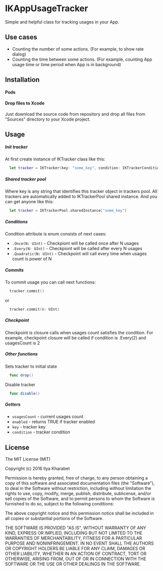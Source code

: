 # IKAppUsageTracker
Simple and helpful class for tracking usages in your App.

## Use cases
* Counting the number of some actions. (For example, to show rate dialog)
* Counting the time between some actions. (For example, counting App usage time or time period when App is in background)

## Installation
#### Pods

#### Drop files to Xcode
Just download the source code from repository and drop all files from "Sources" directory to your Xcode project.

## Usage
##### Init tracker
At first create instance of IKTracker class like this:
```Swift
  let tracker = IKTracker(key: "some_key", condition: IKTrackerCondition.Every(2))
```

##### Shared tracker pool
Where key is any string that identifies this tracker object in trackers pool. All trackers are automatically added to IKTrackerPool shared instance. And you can get anyone like this:
```Swift
  let tracker = IKTrackerPool.sharedInstance["some_key"]
```

##### Conditions
Condition attribute is enum consists of next cases:
* ```.Once(N: UInt)``` - Checkpiont will be called once after N usages
* ```.Every(N: UInt)``` - Checkpiont will be called after every N usages
* ```.Quadratic(N: UInt)``` - Checkpoint will call every time when usages count is power of N

##### Commits
To commit usage you can call next functions:
```Swift
  tracker.commit()
```
or
```Swift
  tracker.commit(n: UInt)
```

##### Checkpoint
Checkpoint is closure calls when usages count satisfies the condition. For example, checkpoint closure will be called if condition is .Every(2) and usagesCount is 2

##### Other functions
Sets tracker to initial state
```Swift
  func drop()
```
Disable tracker
```Swift
  func disable()
```

##### Getters
* ```usagesCount``` - current usages count
* ```enabled``` - returns TRUE if tracker enabled
* ```key``` - tracker key
* ```condition``` - tracker condition

## License
The MIT License (MIT)

Copyright (c) 2016 Ilya Kharabet

Permission is hereby granted, free of charge, to any person obtaining a copy
of this software and associated documentation files (the "Software"), to deal
in the Software without restriction, including without limitation the rights
to use, copy, modify, merge, publish, distribute, sublicense, and/or sell
copies of the Software, and to permit persons to whom the Software is
furnished to do so, subject to the following conditions:

The above copyright notice and this permission notice shall be included in
all copies or substantial portions of the Software.

THE SOFTWARE IS PROVIDED "AS IS", WITHOUT WARRANTY OF ANY KIND, EXPRESS OR
IMPLIED, INCLUDING BUT NOT LIMITED TO THE WARRANTIES OF MERCHANTABILITY,
FITNESS FOR A PARTICULAR PURPOSE AND NONINFRINGEMENT. IN NO EVENT SHALL THE
AUTHORS OR COPYRIGHT HOLDERS BE LIABLE FOR ANY CLAIM, DAMAGES OR OTHER
LIABILITY, WHETHER IN AN ACTION OF CONTRACT, TORT OR OTHERWISE, ARISING FROM,
OUT OF OR IN CONNECTION WITH THE SOFTWARE OR THE USE OR OTHER DEALINGS IN
THE SOFTWARE.
